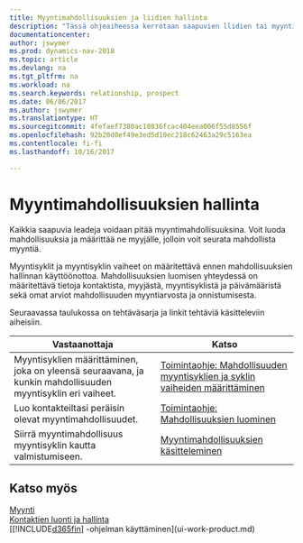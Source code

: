 ```yaml
---
title: Myyntimahdollisuuksien ja liidien hallinta
description: "Tässä ohjeaiheessa kerrotaan saapuvien llidien tai myyntimahdollisuuksien hallintaa Dynamics NAV -ohjelmassa ja mahdollisuuden liittämisestä myyjään, jotta mahdollista myyntiä voidaan seurata."
documentationcenter: 
author: jswymer
ms.prod: dynamics-nav-2018
ms.topic: article
ms.devlang: na
ms.tgt_pltfrm: na
ms.workload: na
ms.search.keywords: relationship, prospect
ms.date: 06/06/2017
ms.author: jswymer
ms.translationtype: HT
ms.sourcegitcommit: 4fefaef7380ac10836fcac404eea006f55d8556f
ms.openlocfilehash: 92b20d0ef49e3ed5d10ec218c62463a29c5163ea
ms.contentlocale: fi-fi
ms.lasthandoff: 10/16/2017

---
```

# <a name="managing-sales-opportunities"></a>Myyntimahdollisuuksien hallinta
Kaikkia saapuvia leadeja voidaan pitää myyntimahdollisuuksina. Voit luoda mahdollisuuksia ja määrittää ne myyjälle, jolloin voit seurata mahdollista myyntiä.

Myyntisyklit ja myyntisyklin vaiheet on määritettävä ennen mahdollisuuksien hallinnan käyttöönottoa. Mahdollisuuksien luomisen yhteydessä on määritettävä tietoja kontaktista, myyjästä, myyntisyklistä ja päivämääristä sekä omat arviot mahdollisuuden myyntiarvosta ja onnistumisesta.

Seuraavassa taulukossa on tehtäväsarja ja linkit tehtäviä käsitteleviin aiheisiin. 

| Vastaanottaja | Katso |
| --- | --- |
| Myyntisyklien määrittäminen, joka on yleensä seuraavana, ja kunkin mahdollisuuden myyntisyklin eri vaiheet. |[Toimintaohje: Mahdollisuuden myyntisyklien ja syklin vaiheiden määrittäminen](marketing-how-setup-opportunity-sales-cycles-stages.md) |
| Luo kontakteiltasi peräisin olevat myyntimahdollisuudet. |[Toimintaohje: Mahdollisuuksien luominen](marketing-how-create-opportunities.md) |
| Siirrä myyntimahdollisuus myyntisyklin kautta valmistumiseen. |[Myyntimahdollisuuksien käsitteleminen](marketing-processing-sales-opportunities.md) |

## <a name="see-also"></a>Katso myös
[Myynti](sales-manage-sales.md)  
[Kontaktien luonti ja hallinta](marketing-contacts.md)  
[[!INCLUDE[d365fin](includes/d365fin_md.md)] -ohjelman käyttäminen](ui-work-product.md)

